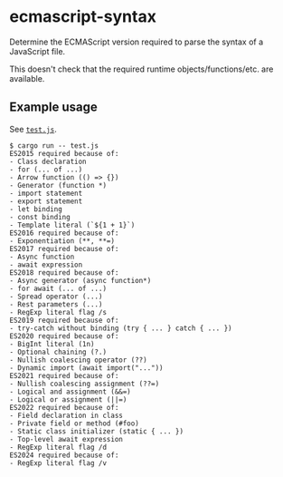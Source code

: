 # ecmascript-syntax

Determine the ECMAScript version required to parse the syntax of a JavaScript file.

This doesn't check that the required runtime objects/functions/etc. are available.

## Example usage

See [`test.js`](test.js).

```
$ cargo run -- test.js
ES2015 required because of:
- Class declaration
- for (... of ...)
- Arrow function (() => {})
- Generator (function *)
- import statement
- export statement
- let binding
- const binding
- Template literal (`${1 + 1}`)
ES2016 required because of:
- Exponentiation (**, **=)
ES2017 required because of:
- Async function
- await expression
ES2018 required because of:
- Async generator (async function*)
- for await (... of ...)
- Spread operator (...)
- Rest parameters (...)
- RegExp literal flag /s
ES2019 required because of:
- try-catch without binding (try { ... } catch { ... })
ES2020 required because of:
- BigInt literal (1n)
- Optional chaining (?.)
- Nullish coalescing operator (??)
- Dynamic import (await import("..."))
ES2021 required because of:
- Nullish coalescing assignment (??=)
- Logical and assignment (&&=)
- Logical or assignment (||=)
ES2022 required because of:
- Field declaration in class
- Private field or method (#foo)
- Static class initializer (static { ... })
- Top-level await expression
- RegExp literal flag /d
ES2024 required because of:
- RegExp literal flag /v
```
